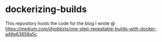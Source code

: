 # dockerizing-builds
This repository hosts the code for the blog I wrote @ https://medium.com/@jobbins/one-step-repeatable-builds-with-docker-a46e63858a5c
